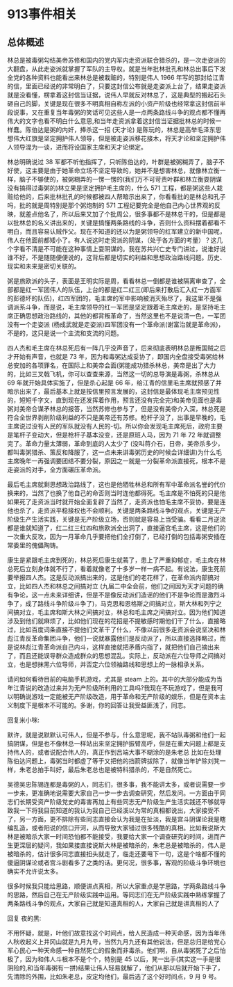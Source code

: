 # 913事件相关

## 总体概述

林总是被毒粥勾结美帝苏修和国内的党内军内走资派联合猎杀的，是一次走姿派的大翻盘，从此走姿派就掌握了军队的主导权。就是当年批林批孔和林总出事后下发全党的各种资料也能看出来林总是被栽赃的，特别是伟人 1966 年写的那封给江青的信，里面已经说的非常明白了，只要这封信公布就是走姿派上台了，结果走姿派就是没看懂，楞拿着这封信当证据，说伟人早就反对林总了，这是典型的搬起石头砸自己的脚，关键是现在很多不明真相自称左派的小资产阶级也经常拿这封信前半段说事，又在重复当年毒粥的笑话可见这些人是一点两条路线斗争的观点都不懂再伟大的文字也看不明白什么意思,和当年走资派拿着这封信当证据批林总的时候一样蠢。陈伯达是粥的内奸，捧杀这一招 (天才论) 是陈玩的，林总是高举毛泽东思想伟大红旗是坚定拥护伟人领导，但是被走姿派移花接木，将天才论和坚定拥护伟人领导混为一谈，进而将设国家主席和天才论绑定。

林总明确说过 38 军都不听他指挥了，只听陈伯达的，叶群是被粥糊弄了，脑子不好使，这主要是由于她革命立场不坚定导致的，她并不是想害林总，就像林立衡一样，脑子不够使的，被粥糊弄的一愣一愣的(我们万不可苛责叶群和林立衡耍阴谋没有搞得过毒粥的)林立果是坚定拥护毛主席的，什么 571 工程，都是粥这些人栽赃给他的，后来批林批孔的时候都被四人帮暗示出来了，你看看批的是林总和孔子吗，批的就是周特别是那个粥炮制的 571 工程纪要完全是他自己内心世界观的反映，就差点他名了，所以后来又加了个批周公，很多事都不是林总干的，但是都是以批林总的名义讲出来的，关键是搞懂两条路线的斗争，否则什么资料摆着都看不明白，而且容易认贼作父。现在不知道的还以为是粥领导的红军建立的新中国呢，伟人在他面前都矮小了。有人说这时走资派的阴谋，（处于各方面的考量）？这几个字看不清是不可能在这种事情上耍阴谋的。我在苏共兴亡史专门讲过，说谁好说谁不好，不是随随便便说的，这背后都是切实的利益和思想政治路线问题。历史、现实和未来是密切关联的。

粥是旅欧派的头子，表面是王明实际是周，看看林总一倒都是谁被隔离审查了，全部都是红一军团伟人的队伍，上台的都是红二红三(即后来打散后汇入红一方面军的彭德坏的队伍)，红四军团的，毛主席的军中影响被消灭殆尽了，我这里不是强调派系斗争，而是说，毛主席领导的红一军团是坚定跟着毛主席走的，是坚持毛主席正确思想政治路线的，其他的都背叛革命了，当然这里也不是说清一色，一军团没有一个走姿派 (杨成武就是走姿派)四军团没有一个革命派(谢富治就是革命派)，不是的，这只是说一个主流和支流的问题。

四人杰和毛主席在林总死后有一阵几乎没声音了，后来彻底表明林总是叛国贼之后才开始有声音，也就是 73 年，因为和毒粥达成妥协了，即国内全盘接受毒粥给林总安加的各项罪名，在国际上和美帝会面(粥能成功猎杀林总，美帝是出了大力的，比如三叉戟飞机，你可以查查来源，当然这一切的总导演是毒粥，杀林总从 69 年就开始具体实施了，但是杀心起是 66 年，给江青的信里毛主席就预感了并暗示出来了，最后基本上就是按信里预言发展的，这封信是最体现毛主席预见性的，短短千字文，直到现在还发挥着作用，预言还没有完全完)和美帝见面也是毒粥对美帝合谋矛林总的报答，当然苏修也参与了，但是没有美帝介入深，林总死是符合全世界剥削阶级利益的不只是美帝还有苏修。枪杆子没了，出事是早晚的，毛主席说过没有人民的军队就没有人民的-切。所以你会发现毛主席死后，政府主要是笔杆子变动大，但是枪杆子基本没变，还是原班人马，因为 71 年 72 年就调整完了。革命力量太薄弱，革命到底的人太少了 (没叫蒋介石，日帝，美帝杀多少，都叫毒粥猎杀、策反和降服了，这一点未来讲毒粥历史的时候会详细讲)为什么毛主席晚年一再强调要团结不要分裂，原因之一就是一分裂革命派直接死，根本不是走姿派的对手，全方面碾压革命派。

最后毛主席就剩思想政治路线了，这也是他牺牲林总和所有军中革命派名誉的代价换来的，当然了也换了他自己的命否则当时连他都得死。毛主席是不怕死的只是他如果死了走资派当时就开始全面复辟了当然了，走资派也怕毛主席不妥协，要是连他也杀了，走资派平稳接权也不会顺利。关键是两条路线斗争的观点，关键是无产阶级生产生活实践，关键是无产阶级立场，否则就是容易上当受骗。看看二月逆流都是谁就知道了，红二红三红四和旅欧派全出洞了，直接逼宫毛主席，这是他们的一次重大反攻，因为一月革命几乎要把他们全打倒了，已经打倒的包括毒粥安插在常委里的傀儡陶铸。

康生是紧跟毛主席到死的，林总死后康生就蔫了，患上了严重抑郁症，毛主席在林总死后立刻身体就不行了，看着就像老了十多岁一样一病不起。有说法，康生死前要举报四人杰。这是反动派搞出来的，这是他们的老花样了，在革命派内部搞对立，比如四人杰和林总之间搞对立 (九届二中全会前，他们之间因为天才问题的确有争论，这一点未来详细讲，但是不是像反动派们造谣的他们不是争论而是激烈斗争了，成了路线斗争阶级斗争了)，马克思和恩格斯之间搞对立，斯大林和列宁之间搞对立，毛主席和斯大林之间搞对立，林总和毛主席之间搞对立。因为他们知道涉及到他们就麻烦了，比如他们现在的花招是不提敏感时期他们干了什么，直接略过，比如百度词条直接不提他们文革干了什么，不像以前很多走资派会说坚决和林彪江青反革命集团斗争，他们一说就暴露他们是反动派了，所以直接选择略过，而是说林彪江青革命派自己内斗，这样直接就把矛盾内指了，就把他们自己摘出来了，而且还能误导群众造成群众的思想混乱。实际上，反动派在六位导师之间搞对立，也是想抹黑六位导师，并否定六位领袖路线和思想上的一脉相承关系。

请问如何看待目前的电脑手机游戏，尤其是 steam 上的。其中的大部分能成为当年江青说的改造过来并为无产阶级所利用的工具吗?我现在不玩游戏了，但是我可以明确说游戏一定能被无产阶级改造，用于革命和无产阶级的娱乐，但是在资本主义制度下是根本不可能的。多谢，你的回答让我受益匪浅了，同志。

回复米小咪:

默许，就是说默默认可伟人，但是不参与，什么意思呢，我不站队毒粥和他们一起搞阴谋，但是也不像林总一样站出来坚定拥护振臂高呼，但是在重大问题上都是支持伟人的，或者说配合伟人的，真正作到吕端大事不糊涂的是朱老总 比如在处理陈伯达问题上，毒粥当时都虚了等于又把他的挡箭牌拔除了，就像当年铲除刘凳一样，朱老总拍手叫好，最后朱老总也是被特科猎杀的，不是自然死亡。

吴德吴忠陈锡连都是毒粥的人，同志们，很多事，我不能讲太多，或者说需要一步一步来，更准确地说需要大家自己一步一步去调查研究，然后发问。一方面由于同志们长期受资产阶级党史的毒害再加上有些同志无产阶级生产生活实践还不够就导致我一下将我目前知道的我认为我自己已经溪以为常的真相都说出，大家接受不了，另一方面，更不排除有些同志直接会认为我是在扯淡，我是宫斗阴谋论我是瞎编乱造，或者阳说的信口开河，从而导致大家错过很多残酷的真相。比如我说斯大林是被暗杀大家一时间恐怕都不能接受，我要给大家一个调查研究的时间，进而产生更深层的疑问，我如果接直接说斯大林是被暗杀的，朱老总是被暗杀的，伟人是被暗杀的，估计很多同志直接扭头就走了，临走还要甩下一句，这是个啥都不懂的傻逼阴谋论或者宫斗剧看多了之类的话。更何况，很多事，客观的阶级斗争环境也确实不允许说太多。

很多时候我只能给思路，顺便讲点真相，所以大家重点是学思路，学两条路线斗争的思路，然后自己在无产阶级实践中运用。等同志们在无产阶级实践中熟练掌握了两条路线斗争的观点，大家自己就是知道真相的人，大家自己就是讲真相的人了

回复 夜的黑:

不用怀疑，就是，叶他们故意找这个时间点，给人民造成一种天命感，因为当年伟人秋收起义上井冈山就是九月九号，当然九月九还有其他说法，但是总归是给党心军心民心一种天命感一种自然死亡的假象而非毒杀。他们啊，自从毒粥死了之后怕极了，因为和伟人斗根本不是个个，特别是 45 以后，凳一出手(其实这一手是很阴险的,和当年毒粥有一拼)结果让伟人轻易就解了，他们从那以后就开始下手了，先清除的外围，比如朱老总，皮定均他们，最后选了这个好时间点，9 月 9 号。